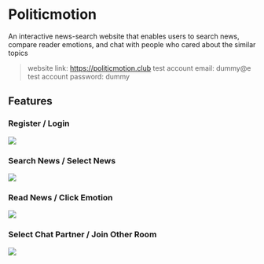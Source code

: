 # Politicmotion
An interactive news-search website that enables users to search news, compare reader emotions, and chat with people who cared about the similar topics
> website link: https://politicmotion.club
> test account email: dummy@e
> test account password: dummy

## Features
### Register / Login
![](https://github.com/shellyYG/public_assets/blob/main/login.gif)

### Search News / Select News
![](https://github.com/shellyYG/public_assets/blob/main/SearchAndSelect.gif)

### Read News / Click Emotion
![](https://github.com/shellyYG/public_assets/blob/main/clickEmotion.gif)

### Select Chat Partner / Join Other Room
![](https://github.com/shellyYG/public_assets/blob/main/findChatpartner.gif)

